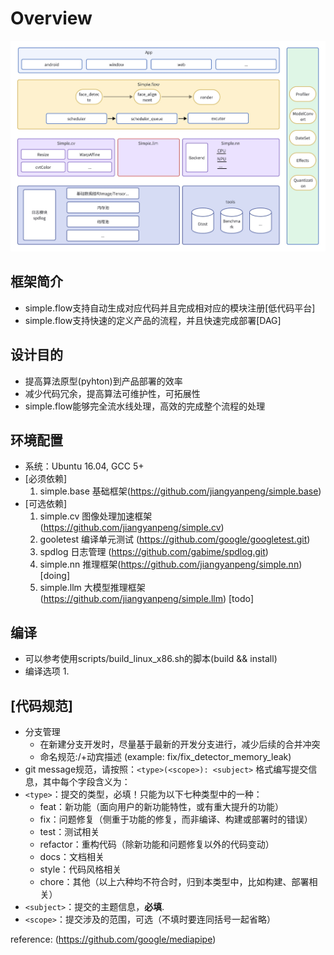 # Overview

![avatar](docs/simple.flow.jpg)

## 框架简介

* simple.flow支持自动生成对应代码并且完成相对应的模块注册[低代码平台]
* simple.flow支持快速的定义产品的流程，并且快速完成部署[DAG]

## 设计目的

* 提高算法原型(pyhton)到产品部署的效率
* 减少代码冗余，提高算法可维护性，可拓展性
* simple.flow能够完全流水线处理，高效的完成整个流程的处理

## 环境配置

* 系统：Ubuntu 16.04, GCC 5+
* [必须依赖]
  1. simple.base 基础框架(https://github.com/jiangyanpeng/simple.base) 
* [可选依赖]
  1. simple.cv 图像处理加速框架(https://github.com/jiangyanpeng/simple.cv) 
  2. gooletest 编译单元测试 (https://github.com/google/googletest.git)
  3. spdlog 日志管理 (https://github.com/gabime/spdlog.git)
  4. simple.nn 推理框架(https://github.com/jiangyanpeng/simple.nn) [doing]
  5. simple.llm 大模型推理框架(https://github.com/jiangyanpeng/simple.llm) [todo]


## 编译

* 可以参考使用scripts/build_linux_x86.sh的脚本(build && install)
* 编译选项
  1. 


## [代码规范]
* 分支管理
  * 在新建分支开发时，尽量基于最新的开发分支进行，减少后续的合并冲突
  * 命名规范:<type>/+动宾描述 (example: fix/fix_detector_memory_leak)
* git message规范，请按照：`<type>(<scope>): <subject>` 格式编写提交信息，其中每个字段含义为：
* `<type>`：提交的类型，必填！只能为以下七种类型中的一种：
  * feat：新功能（面向用户的新功能特性，或有重大提升的功能）
  * fix：问题修复（侧重于功能的修复，而非编译、构建或部署时的错误）
  * test：测试相关
  * refactor：重构代码（除新功能和问题修复以外的代码变动）
  * docs：文档相关
  * style：代码风格相关
  * chore：其他（以上六种均不符合时，归到本类型中，比如构建、部署相关）
* `<subject>`：提交的主题信息，**必填**.
* `<scope>`：提交涉及的范围，可选（不填时要连同括号一起省略）

reference: (https://github.com/google/mediapipe)